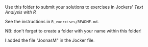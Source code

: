 Use this folder to submit your solutions to exercises in Jockers' *Text Analysis with R*

See the instructions in `R_exercises/README.md`. 

NB: don't forget to create a folder with your name within this folder!

I added the file "JoonasM" in the Jocker file.
